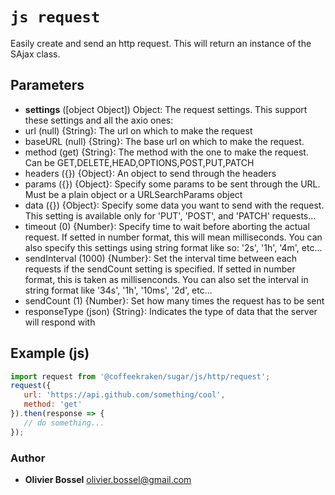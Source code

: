 


<!-- @namespace    sugar.js.http -->
<!-- @name    request -->

# ```js request ```


Easily create and send an http request. This will return an instance of the SAjax class.

## Parameters

- **settings** ([object Object]) Object: The request settings. This support these settings and all the axio ones:
- url (null) {String}: The url on which to make the request
- baseURL (null) {String}: The base url on which to make the request.
- method (get) {String}: The method with the one to make the request. Can be GET,DELETE,HEAD,OPTIONS,POST,PUT,PATCH
- headers ({}) {Object}: An object to send through the headers
- params ({}) {Object}: Specify some params to be sent through the URL. Must be a plain object or a URLSearchParams object
- data ({}) {Object}: Specify some data you want to send with the request. This setting is available only for 'PUT', 'POST', and 'PATCH' requests...
- timeout (0) {Number}: Specify time to wait before aborting the actual request. If setted in number format, this will mean milliseconds. You can also specify this settings using string format like so: '2s', '1h', '4m', etc...
- sendInterval (1000) {Number}: Set the interval time between each requests if the sendCount setting is specified. If setted in number format, this is taken as millisenconds. You can also set the interval in string format like '34s', '1h', '10ms', '2d', etc...
- sendCount (1) {Number}: Set how many times the request has to be sent
- responseType (json) {String}: Indicates the type of data that the server will respond with



## Example (js)

```js
import request from '@coffeekraken/sugar/js/http/request';
request({
   url: 'https://api.github.com/something/cool',
   method: 'get'
}).then(response => {
   // do something...
});
```


### Author
- **Olivier Bossel** <a href="mailto:olivier.bossel@gmail.com">olivier.bossel@gmail.com</a> 



